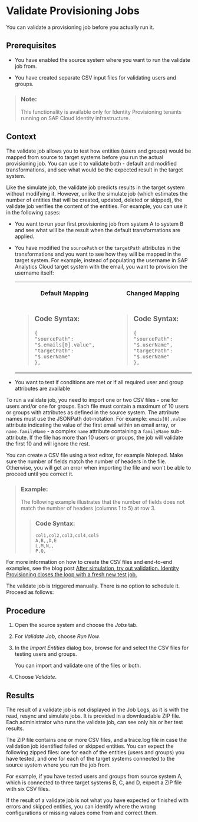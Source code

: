 <!-- loiofcaec6787c6745a2bd0175c3df345bb6 -->

# Validate Provisioning Jobs

You can validate a provisioning job before you actually run it.



<a name="loiofcaec6787c6745a2bd0175c3df345bb6__prereq_qn1_qnw_ytb"/>

## Prerequisites

-   You have enabled the source system where you want to run the validate job from.

-   You have created separate CSV input files for validating users and groups.


> ### Note:  
> This functionality is available only for Identity Provisioning tenants running on SAP Cloud Identity infrastructure.



<a name="loiofcaec6787c6745a2bd0175c3df345bb6__context_z4p_g2r_jvb"/>

## Context

The validate job allows you to test how entities \(users and groups\) would be mapped from source to target systems before you run the actual provisioning job. You can use it to validate both - default and modified transformations, and see what would be the expected result in the target system.

Like the simulate job, the validate job predicts results in the target system without modifying it. However, unlike the simulate job \(which estimates the number of entities that will be created, updated, deleted or skipped\), the validate job verifies the content of the entities. For example, you can use it in the following cases:

-   You want to run your first provisioning job from system A to system B and see what will be the result when the default transformations are applied.

-   You have modified the `sourcePath` or the `targetPath` attributes in the transformations and you want to see how they will be mapped in the target system. For example, instead of populating the username in SAP Analytics Cloud target system with the email, you want to provision the username itself:


    <table>
    <tr>
    <th valign="top">

    Default Mapping
    
    </th>
    <th valign="top">

    Changed Mapping
    
    </th>
    </tr>
    <tr>
    <td valign="top">
    
    > ### Code Syntax:  
    > ```
    > {
    > "sourcePath": "$.emails[0].value",
    > "targetPath": "$.userName"
    > },
    > ```


    
    </td>
    <td valign="top">
    
    > ### Code Syntax:  
    > ```
    > {
    > "sourcePath": "$.userName",
    > "targetPath": "$.userName"
    > },
    > ```


    
    </td>
    </tr>
    </table>
    
-   You want to test if conditions are met or if all required user and group attributes are available


To run a validate job, you need to import one or two CSV files - one for users and/or one for groups. Each file must contain a maximum of 10 users or groups with attributes as defined in the source system. The attribute names must use the JSONPath dot-notation. For example: `emais[0].value` attribute indicating the value of the first email within an email array, or `name.familyName` - a complex `name` attribute containing a `familyName` sub-attribute. If the file has more than 10 users or groups, the job will validate the first 10 and will ignore the rest.

You can create a CSV file using a text editor, for example Notepad. Make sure the number of fields match the number of headers in the file. Otherwise, you will get an error when importing the file and won't be able to proceed until you correct it.

> ### Example:  
> The following example illustrates that the number of fields does not match the number of headers \(columns 1 to 5\) at row 3.
> 
> > ### Code Syntax:  
> > ```
> > col1,col2,col3,col4,col5
> > A,B,,D,E
> > L,M,N,,
> > P,Q,
> > ```

For more information on how to create the CSV files and end-to-end examples, see the blog post [After simulation, try out validation. Identity Provisioning closes the loop with a fresh new test job.](https://blogs.sap.com/2022/11/23/after-simulation-try-out-validation.-identity-provisioning-closes-the-loop-with-a-fresh-new-test-job./?url_id=text-global-profile-inbox-bp-new-in-tag-followed)

The validate job is triggered manually. There is no option to schedule it. Proceed as follows:



<a name="loiofcaec6787c6745a2bd0175c3df345bb6__steps_qnk_bsr_jvb"/>

## Procedure

1.  Open the source system and choose the *Jobs* tab.

2.  For *Validate Job*, choose *Run Now*.

3.  In the *Import Entities* dialog box, browse for and select the CSV files for testing users and groups.

    You can import and validate one of the files or both.

4.  Choose *Validate*.




<a name="loiofcaec6787c6745a2bd0175c3df345bb6__result_s1p_f5r_jvb"/>

## Results

The result of a validate job is not displayed in the Job Logs, as it is with the read, resync and simulate jobs. It is provided in a downloadable ZIP file. Each administrator who runs the validate job, can see only his or her test results.

The ZIP file contains one or more CSV files, and a trace.log file in case the validation job identified failed or skipped entities. You can expect the following zipped files: one for each of the entities \(users and groups\) you have tested, and one for each of the target systems connected to the source system where you run the job from.

For example, if you have tested users and groups from source system A, which is connected to three target systems B, C, and D, expect a ZIP file with six CSV files.

If the result of a validate job is not what you have expected or finished with errors and skipped entities, you can identify where the wrong configurations or missing values come from and correct them.

